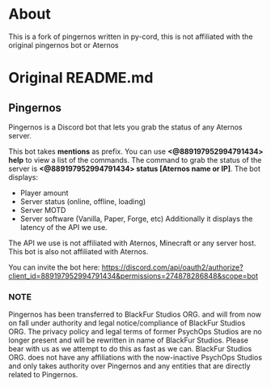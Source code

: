 # About
This is a fork of pingernos written in py-cord, this is not affiliated with the original pingernos bot or Aternos

# Original README.md

## Pingernos
Pingernos is a Discord bot that lets you grab the status of any Aternos server.

This bot takes **mentions** as prefix. You can use **<@889197952994791434> help** to view a list of the commands.
The command to grab the status of the server is **<@889197952994791434> status [Aternos name or IP]**.
The bot displays:
- Player amount
- Server status (online, offline, loading)
- Server MOTD
- Server software (Vanilla, Paper, Forge, etc)
Additionally it displays the latency of the API we use.

The API we use is not affiliated with Aternos, Minecraft or any server host. This bot is also not affiliated with Aternos.

You can invite the bot here: https://discord.com/api/oauth2/authorize?client_id=889197952994791434&permissions=274878286848&scope=bot

### NOTE
Pingernos has been transferred to BlackFur Studios ORG. and will from now on fall under authority and legal notice/compliance of BlackFur Studios ORG. The privacy policy and legal terms of former PsychOps Studios are no longer present and will be rewritten in name of BlackFur Studios. Please bear with us as we attempt to do this as fast as we can. BlackFur Studios ORG. does not have any affiliations with the now-inactive PsychOps Studios and only takes authority over Pingernos and any entities that are directly related to Pingernos.